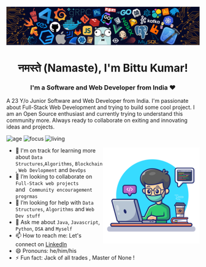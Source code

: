 ![](./images/header_.png)

<h1 align="center">नमस्ते (Namaste), I'm Bittu Kumar!</h1>

<h3 align="center">I'm a Software and Web Developer from India ❤</h3>

A 23 Y/o Junior Software and Web Developer from India. I'm passionate about Full-Stack Web Development and trying to build some cool project. I am an Open Source enthusiast and currently trying to understand this community more. Always ready to collaborate on exiting and innovating ideas and projects. 

![age](https://img.shields.io/badge/age-23-blue)
![focus](https://img.shields.io/badge/focus-FullStack-brightgreen)
![living](https://img.shields.io/badge/living-Chandigarh-3c9 )

<img width="50%" align="right" alt="Github Image" src="./images/download.svg" />

- 🌱 I'm on track for learning more about  <code>Data Structures</code>,<code>Algorithms</code>, <code>Blockchain </code>, <code>Web Devlopment</code> and <code>DevOps</code> 
- 👯 I’m looking to collaborate on <code> Full-Stack web projects </code> and <code> Community encouragement progrmas </code>
- 🤔 I’m looking for help with <code>Data Structures</code>, <code>Algorithms</code> and <code>Web Dev stuff</code>
- 💬 Ask me about <code>Java</code>, <code>Javascript</code>, <code>Python</code>, <code>DSA</code> and <code>Myself</code>
- 📫 How to reach me: Let's connect on [LinkedIn](https://www.linkedin.com/in/bittu-kumar48)
- 😄 Pronouns: he/him/his
- ⚡ Fun fact: Jack of all trades , Master of None !

<br/>






































<!--
**Bkumar48/Bkumar48** is a ✨ _special_ ✨ repository because its `README.md` (this file) appears on your GitHub profile.

Here are some ideas to get you started:

- 🔭 I’m currently working on ...
- 🌱 I’m currently learning ...
- 👯 I’m looking to collaborate on ...
- 🤔 I’m looking for help with ...
- 💬 Ask me about ...
- 📫 How to reach me: ...
- 😄 Pronouns: ...
- ⚡ Fun fact: ...
-->
